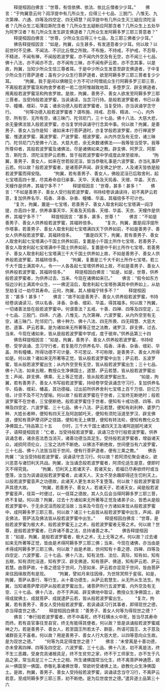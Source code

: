 <!-- { "loadSidebar": true } -->
　　释提桓因白佛言：“世尊，有信依佛、依法、依比丘僧者少少耳。”
　　佛言：“于拘翼意云何？阎浮提中有几所众生，应得三十七品、三脱门、八惟无、九次第禅、六通、四等及四空定、四无碍慧？阎浮提中有几所众生灭三疑应须陀洹者？几所众生三垢薄应斯陀含者？几所众生五疑断应阿那含者？几所众生上五处毕为阿罗汉者？有几所众生发生辟支佛道者？几所众生发阿耨多罗三耶三菩意者？”
　　释提桓因白佛言：“世尊，少所众生应得三十七品，及三耶三佛者少少耳。”
　　佛告释提桓因言：“如是，拘翼，众生甚多，有发道意者少少耳。何以故？以前世时不见佛、不闻法、不识比丘僧之所致。不布施，不持戒，不护戒，不忍辱，不精进，不闻有禅，不闻般若波罗蜜，亦不闻内外空及有无空，亦不闻三十七品、佛十八法，亦不闻亦不念，亦不闻有三昧，亦不闻有萨云若，亦不念其事，以是故，拘翼，当知少所众生信三尊者耳。于是中少所众生发意至辟支佛道者，于中复少所众生行菩萨道者；虽有少少众生行菩萨道者，欲至阿耨多罗三耶三菩者复少少耳。
　　“拘翼，我于是间以佛眼见十方不可计阿僧祇众生行阿耨多罗三耶三菩，不离般若波罗蜜沤和拘舍罗者若一若二住阿惟越致地耳，多堕罗汉、辟支佛道者，用离般若波罗蜜沤和拘舍罗故。是故，拘翼，善男子、善女人欲发至阿耨多罗三耶三菩者，当受持般若波罗蜜，当讽诵读，当念习行持。是般若波罗蜜者，书已以香华、幢幡、缯彩、华盖；诸余功德入般若波罗蜜者，当复受持，亦当讽诵学念守行。
　　“何等功德入般若波罗蜜者？谓布施、持戒、忍辱、精进、一心，内外空、所有空、无所有空，诸三昧门、陀邻尼门，三十七品，佛十八法、大慈大悲，余无量佛法皆入般若波罗蜜，亦当复学持讽诵守行念其中事。何以故？拘翼，是善男子、善女人当作是知：诸如来本行菩萨道时，亦复学般若波罗蜜，亦行禅波罗蜜、惟逮波罗蜜、羼波罗蜜、尸波罗蜜、檀波罗蜜，从内外空及有无空，诸三昧门、陀邻尼门乃至佛十八法、大慈大悲，余无央数诸佛法——我等皆当受学。我等所尊仰者，其般若波罗蜜及诸佛法，尽是诸佛如来之教。辟支佛、阿罗汉、阿那含、斯陀含、须陀洹至萨云若教，皆于般若波罗蜜中学成度此岸至彼岸。
　　“拘翼，善男子、善女人，如来在世若般泥洹，皆当恭敬礼事是六波罗蜜，亦当礼事萨云若。何以故？般若波罗蜜者，是诸菩萨声闻、辟支佛之护世，人及诸天皆依是般若波罗蜜而得安隐。
　　“拘翼，若有善男子、善女人，佛般泥洹已后取舍利，起七宝塔高四十里，尽其寿命自归承事，天华、天香及天捣香、天缯、华盖、天衣、天幔作是供养，其福宁多不？”
　　释提桓因言：“世尊，甚多！甚多！”
　　佛言：“不如是善男子、善女人受行般若波罗蜜，书持经卷讽诵读持，初不离萨云若意，复加供养名华、捣香、泽香、杂香、幢幡、华盖，其福倍多不可计也。
　　“复次，拘翼，置是一七宝塔，若善男子、善女人取舍利起七宝塔满一阎浮提，亦高四十里，供养承事天华、天香及天捣香、天缯、华盖、天衣、天幔作是供养，其福宁多不？”
　　释提桓因言：“甚多，甚多，世尊！”
　　佛言：“不如是善男子、善女人供养般若波罗蜜，其福转倍多。
　　“复次，拘翼，置是阎浮提所作塔事，若善男子、善女人取舍利起七宝塔满四天下供养如前，不如是善男子、善女人供养般若波罗蜜，其福转倍多。
　　“置是四天下，拘翼，若有善男子、善女人取舍利起七宝塔满小千国土供养如前，复置是小千国土所作七宝塔，若善男子、善女人取舍利起七宝塔满中千国土供养如前，复置是中千刹土所作七宝塔，若善男子、善女人取舍利起七宝塔满三千大千国土供养如上故，不如是善男子、善女人供养般若波罗蜜，其福转倍多。
　　“拘翼，复置是三千大千刹土所作七宝塔，若三千大千国土满其中人，令一一人各各起七宝塔供养如上故，不如是善男子、善女人供养般若波罗蜜，其福转倍多。”
　　释提桓因白佛言：“如是，如是，世尊，供养般若波罗蜜者，为供养过去、当来、今现在诸佛如来已。”
　　佛言：“假令如东方恒边沙刹土满其中众生，一一佛泥洹后，取舍利起七宝塔弥满其中供养如上，从劫至劫复过一劫尽其寿命。云何，拘翼，其人植福宁转多不？”
　　释提桓因言：“甚多！甚多！”
　　佛言：“故不如是善男子、善女人供养般若波罗蜜，书持经卷讽诵读习，供以名香、泽香、杂香、缯彩、华盖，得其福多。何以故？拘翼，一切诸善法皆在般若波罗蜜中。何谓善法？五戒、十善、四禅、四等及四空定，三十七品、三脱门、四谛、六通、八惟无、九次第禅、六波罗蜜，从内外空至有无空，诸三昧门、陀邻尼门，佛十种力、佛十八法、四无所畏、四无碍慧、大慈大悲、道事、萨云若事。是为诸如来无所著等正觉之法教，诸罗汉、辟支佛，过去、当来、今现在诸如来，皆从是般若波罗蜜中学成，度于彼岸。”供养品第三十四
　　佛告释提桓因言：“如是，拘翼，善男子、善女人供养般若波罗蜜，书持经卷、受学讽诵、念习守行者，若复能尽力供养名华、捣香、泽香、杂香、缯彩、华盖、所有幢幡，所得功德不可计量、不可思议、不可称限，是善男子、善女人所得如是。何以故？诸如来无所著等正觉，皆从般若波罗蜜中出生；萨云若、五波罗蜜，皆从般若波罗蜜出生；从内外空至有无空，皆从般若波罗蜜出生；三十七品、佛十八法、如来五眼，教授众生净佛国土，道慧、萨云若慧，皆从般若波罗蜜出生；声闻、辟支佛、佛乘、无上等正觉道，皆从般若波罗蜜出生。
　　“如是，拘翼，若有善男子、善女人书写般若波罗蜜，持经卷学受讽诵念守习行，复加供养名华、捣香、缯彩、幡盖，其功德福，过出前所供养舍利七宝塔上百千万倍、巨亿万倍，计空不及不可为譬喻。何以故？般若波罗蜜在于世者，三宝终无断绝时；般若波罗蜜不在世者，三宝便断绝。般若波罗蜜住于世者，便知有十戒功德、四等、四禅及四空定、六波罗蜜、三十七品、佛十八法、萨云若慧，便知有刹利种、婆罗门种、大姓长者种，便知有四天王及阿迦腻吒天，便知有须陀洹道至罗汉、辟支佛道，便知有菩萨摩诃萨之径路，便知有无上佛慧，便知有转法轮，便知有教化众生净佛国土。”持品第三十五
　　尔时，三千大千国土诸四天王及诸阿迦腻吒诸天子，语释提桓因言：“仁者，当受持般若波罗蜜，讽诵习念守行般若波罗蜜。供养讽诵念者，诸余恶法悉当消灭，诸善功德当具足生。受持般若波罗蜜者，增益诸天众，减损阿须伦众，三宝之法终不断绝。以佛法不断绝故，世间便当有六波罗蜜，三十七品、佛十八法皆当现于世间，便有行菩萨道者，便有三乘之教。”
　　佛告拘翼：“汝当受持般若波罗蜜，讽诵读守念习行。何以故？若阿须伦聚会诸众，欲兴恶意与诸忉利天共战。拘翼，汝当诵念般若波罗蜜者，阿须伦适生是意，便即时灭不得究竟。
　　“拘翼，忉利天上若诸天子、若诸天女，若福已尽寿欲终时或当堕落，汝当为讽诵说般若波罗蜜者，此诸天人、天女不至余趣即得还生忉利天上。以般若波罗蜜音声之功德故，此诸天人更生本处不复堕落。何以故？般若波罗蜜音声其德大故。
　　“拘翼，若善男子、善女人，若诸天子，若诸天女，闻是般若波罗蜜音声，径耳一时便过，以一径耳之德故，其人久后会当得阿耨多罗三耶三菩，终不复疑。何以故？拘翼，过去十方诸如来无所著等正觉及诸弟子众，皆悉从是般若波罗蜜中，于无余泥洹而般泥洹故；当来及今现在十方诸如来皆从般若波罗蜜中，成阿耨多罗三耶三菩。何以故？诸三十七品皆从般若波罗蜜中出生，声闻、辟支佛法，菩萨法及佛法皆从般若波罗蜜中出生。”
　　释提桓因白佛言：“世尊，是般若波罗蜜为极大术，般若波罗蜜无上之术，般若波罗蜜者无等之术。何以故？世尊，是般若波罗蜜者，已弃诸不善之法，总持诸善之本。”
　　佛告释提桓因言：“如是，拘翼，是般若波罗蜜者，极大之术，无上无等之术。何以故？过去诸如来无所著等正觉，皆由是术得阿耨多罗三耶三佛；当来、今现在诸佛，亦当由是术得成阿耨多罗三耶三佛。何以故？由是术故，世间知有十善之德、四禅、四等及四空定、六波罗蜜、三十七品、佛十八法，知有法性、法位、真际，知有如，知有五眼，知有须陀洹道，知有罗汉、辟支佛道，知有菩萨、佛道，知有萨云若、萨云若慧。由菩萨故，十善之德显于世间，乃至如来、萨云若亦显现于世间，皆由菩萨来往因缘故而有是现。
　　“拘翼，譬如月来往因缘，为世除冥照于星宿。如是，拘翼，菩萨从善行、等行生，从十善功德生，从萨云若慧生，从无所从生法生。拘翼，当知诸菩萨摩诃萨从般若波罗蜜出生。诸菩萨所行五波罗蜜、内外空及有无空、三十七品、佛十八法，亦不于声闻、辟支佛地中取证，教授众生净佛国土，欲得成就佛土、成就菩萨、成就逮萨云若，皆从般若波罗蜜出生。
　　“复次，拘翼，若有善男子、善女人受持般若波罗蜜，若讽诵读习行其事者，即得现世之德，亦当得度世之德。”
　　释提桓因白佛言：“善男子、善女人何等为得现世之德？”
　　佛言：“奉行般若波罗蜜者，终不中毒死，终不枉横水火中死，皆当尽其寿命而终。若有县官事往至县官，终无有能得其便者。何以故？皆是讽诵般若波罗蜜威神之力。若是善男子、善女人，若至国王所若太子、群臣，所语可国王、太子意及诸群臣无不喜者。何以故？用是善男子、善女人行大慈大悲，以四等意向众生故。是为现世之德。”
　　“何等为具足得度世之德？”
　　佛言：“未曾离是十善功德，亦未曾离四禅、四等及四空定、六波罗蜜、三十七品、佛十八法，初不离是法，终不生三恶趣，受身完具诸根具足，终不生贫穷之家，终不于工师家生，亦不生于凡品之家，常当具足三十二大士之相，所生诸佛国常当化生，终不离菩萨神通愿，欲从一佛国至一佛国，恭敬礼事诸佛世尊，常欲听受诸佛上法，欲教化众生净佛国土。是故，拘翼，善男子、善女人受持般若波罗蜜，讽诵读念当守习行，不离萨云若意，至成阿耨多罗三耶三菩，初不断绝。是为后世度世之德。”遣异道士品第三十六
